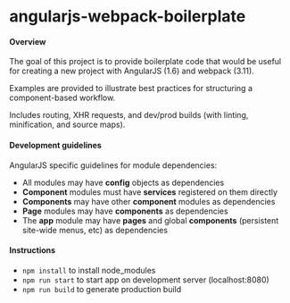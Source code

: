 # angularjs-webpack-boilerplate

#### Overview
The goal of this project is to provide boilerplate code that would be useful for creating a new project with AngularJS (1.6) and webpack (3.11).

Examples are provided to illustrate best practices for structuring a component-based workflow. 

Includes routing, XHR requests, and dev/prod builds (with linting, minification, and source maps).

#### Development guidelines
AngularJS specific guidelines for module dependencies:
- All modules may have **config** objects as dependencies
- **Component** modules must have **services** registered on them directly
- **Components** may have other **component** modules as dependencies
- **Page** modules may have **components** as dependencies
- The **app** module may have **pages** and global **components** (persistent site-wide menus, etc) as dependencies

#### Instructions
- `npm install` to install node_modules
- `npm run start` to start app on development server (localhost:8080)
- `npm run build` to generate production build